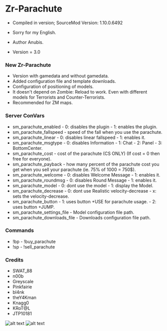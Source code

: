 # Zr-Parachute
 
* Compiled in version; SourceMod Version: 1.10.0.6492
* Sorry for my English.

* Author Anubis.
* Version = 3.0

### New Zr-Parachute

* Version with gamedata and without gamedata.
* Added configuration file and template downloads.
* Configuration of positioning of models.
* It doesn't depend on Zombie: Reload to work. Even with different models for Terrorists and Counter-Terrorists.
* Recommended for ZM maps.

### Server ConVars

* sm_parachute_enabled - 0: disables the plugin - 1: enables the plugin.
* sm_parachute_fallspeed - speed of the fall when you use the parachute.
* sm_parachute_linear - 0: disables linear fallspeed - 1: enables it.
* sm_parachute_msgtype - 0: disables Information - 1: Chat - 2: Panel - 3: BottomCenter.
* sm_parachute_cost - cost of the parachute (CS ONLY) (If cost = 0 then free for everyone).
* sm_parachute_payback - how many percent of the parachute cost you get when you sell your parachute (ie. 75% of 1000 = 750$).
* sm_parachute_welcome - 0: disables Welcome Message - 1: enables it.
* sm_parachute_roundmsg - 0: disables Round Message - 1: enables it.
* sm_parachute_model - 0: dont use the model - 1: display the Model.
* sm_parachute_decrease - 0: dont use Realistic velocity-decrease - x: sets the velocity-decrease.
* sm_parachute_button - 1: uses button +USE for parachute usage. - 2: uses button +JUMP.
* sm_parachute_settings_file - Model configuration file path.
* sm_parachute_downloads_file - Downloads configuration file path.

### Commands

* !bp - !buy_parachute
* !sp - !sell_parachute

### Credits

* SWAT_88
* n00b
* Greyscale
* Pinkfairie
* bl4nk
* theY4Kman
* Knagg0
* KRoT@L
* JTP10181

![alt text](https://i.ibb.co/gwXLrB0/1.png)
![alt text](https://i.ibb.co/FKvvCG6/2.png)